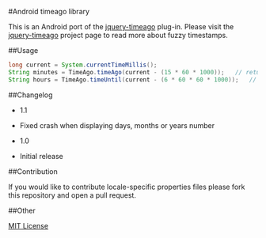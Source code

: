 #Android timeago library

This is an Android port of the [jquery-timeago](https://github.com/rmm5t/jquery-timeago) plug-in.  Please visit the [jquery-timeago](http://rmm5t.github.com/jquery-timeago/) project page to read more about fuzzy timestamps.


##Usage

```java
long current = System.currentTimeMillis();
String minutes = TimeAgo.timeAgo(current - (15 * 60 * 1000));	// returns "15 minutes ago"
String hours = TimeAgo.timeUntil(current - (6 * 60 * 60 * 1000));	// returns "6 hours from now"
```


##Changelog

* 1.1
 * Fixed crash when displaying days, months or years number

* 1.0
 * Initial release



##Contribution

If you would like to contribute locale-specific properties files please fork this repository and open a pull request.

##Other

[MIT License](http://www.opensource.org/licenses/mit-license.html)